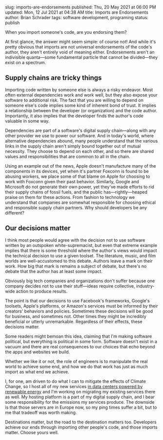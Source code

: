slug: imports-are-endorsements
published: Thu, 20 May 2021 at 06:00 PM
updated: Mon, 12 Jul 2021 at 04:38 AM
title: Imports are Endorsements
author: Brian Schrader
tags: software development, programing
status: publish

When you import someone's code, are you endorsing them?

At first glance, the answer might seem simple: of course not! And while it's pretty obvious that imports are not universal endorsements of the code's author, they aren't entirely void of meaning either. Endorsements aren't an indivisible quanta&mdash;some fundamental particle that cannot be divided&mdash;they exist on a spectrum.


## Supply chains are tricky things

Importing code written by someone else is always a risky endeavor. Most often external dependencies work and work well, but they also expose your software to additional risk. The fact that you are willing to depend on someone else's code implies some kind of inherent bond of trust. It implies a relationship between the developer (or organization) and the code author. Importantly, it also implies that the developer finds the author's code valuable in some way.

Dependencies are part of a software's digital supply chain&mdash;along with any other provider we use to power our software. And in today's world, where alternative dependencies abound, many people understand that the various links in the supply chain aren't simply bound together out of mutual necessity. They choose to depend on each other, and so there are shared values and responsibilities that are common to all in the chain.

Using an example out of the news, Apple doesn't manufacture many of the components in its devices, yet when it's partner Foxconn is found to be abusing workers, we place some of that blame on Apple for choosing to work with Foxconn given their past behavior. Similarly, Google and Microsoft do not generate their own power, yet they've made efforts to rid their supply chains of fossil fuels, and the public has&mdash;rightly&mdash;heaped praise on them for these actions. From fashion to technology we understand that companies are somewhat responsible for choosing ethical and responsible supply chain partners. Why should developers be any different?


## Our decisions matter

I think most people would agree with the decision not to use software written by an outspoken white-supremacist, but even that extreme example implies that there is some threshold where the author's views would impact the technical decision to use a given toolset. The literature, music, and film worlds are well-accustomed to this debate. Authors leave a mark on their work. How big that mark is remains a subject of debate, but there's no debate that the author has at least some impact.

Obviously big tech companies and organizations don't suffer because one company decides not to use their stuff&mdash;ideas require collective, industry-wide action to produce results.

The point is that our decisions to use Facebook's frameworks, Google's toolsets, Apple's platforms, or Amazon's services must be informed by their creators' behaviors and policies. Sometimes these decisions will be good for business, and sometimes not. Other times they might be incredibly beneficial or utterly unremarkable. Regardless of their effects, these decisions matter.

Some readers might bemoan this idea, claiming that I'm making software political, but everything is political in some form. Software doesn't exist in a vacuum and there are real consequences to our choices that echo beyond the apps and websites we build.

Whether we like it or not, the role of engineers is to manipulate the real world to achieve some end, and how we do that work has just as much import as what end we achieve.

I, for one, am driven to do what I can to mitigate the effects of Climate Change, so I host all of my new services [in data centers powered by renewable energy][1] and I'm working on migrating my existing services there as well. My hosting platform is a part of my digital supply chain, and I bear some responsibility for the emissions my services produce. The downside is that those servers are in Europe now, so my ping times suffer a bit, but to me that tradeoff was worth making.

Destinations matter, but the road to the destination matters too. Developers achieve our ends through importing other people's code, and those imports matter. Choose yours well.


[1]: https://nine9s.cloud/kb/infrastructure

